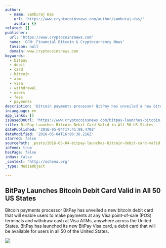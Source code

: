 ```yaml
---
author:
  - name: Samburaj Das
    url: 'https://www.cryptocoinsnews.com/author/samburaj-das/'
    avatar: {}
related: []
publisher:
  url: 'https://www.cryptocoinsnews.com'
  name: 'CCN: Financial Bitcoin & Cryptocurrency News'
  favicon: null
  domain: www.cryptocoinsnews.com
keywords:
  - bitpay
  - debit
  - card
  - bitcoin
  - atm
  - visa
  - withdrawal
  - users
  - fees
  - payments
description: 'Bitcoin payments processor BitPay has unveiled a new bitcoin debit card that will enable users to make payments at any Visa point-of-sale (POS) terminals and withdraw cash at Visa ATMs, anywhere across the United States. BitPay has launched its new BitPay Visa card, a debit card that will be available for users in all 50 of the United States.'
inLanguage: en
app_links: []
isBasedOnUrl: 'https://www.cryptocoinsnews.com/bitpay-launches-bitcoin-debit-card-valid-50-us-states/'
title: BitPay Launches Bitcoin Debit Card Valid in All 50 US States
datePublished: '2016-05-04T17:41:08.470Z'
dateModified: '2016-05-04T16:06:38.216Z'
starred: false
sourcePath: _posts/2016-05-04-bitpay-launches-bitcoin-debit-card-valid-in-all-50-us-states.md
inFeed: true
hasPage: false
inNav: false
_context: 'http://schema.org'
_type: MediaObject

---
```

<article style=""><h1>BitPay Launches Bitcoin Debit Card Valid in All 50 US States</h1><p>Bitcoin payments processor BitPay has unveiled a new bitcoin debit card that will enable users to make payments at any Visa point-of-sale (POS) terminals and withdraw cash at Visa ATMs, anywhere across the United States. BitPay has launched its new BitPay Visa card, a debit card that will be available for users in all 50 of the United States.</p><img src="https://www.cryptocoinsnews.com/wp-content/uploads/2016/05/BitPay-debit-card.jpg" /></article>